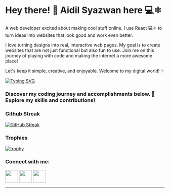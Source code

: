 <h1>Hey there! 👋 Aidil Syazwan here 💻⚛️</h1>

<p>A web developer excited about making cool stuff online. I use React 💻⚛️ to turn ideas into websites that look good and work even better.

I love turning designs into real, interactive web pages. My goal is to create websites that are not just functional but also fun to use. Join me on this journey of playing with code and making the internet a more awesome place!

Let's keep it simple, creative, and enjoyable. Welcome to my digital world! ✨</p>

[![Typing SVG](https://readme-typing-svg.demolab.com?font=Fira+Code&pause=1000&repeat=false&random=false&width=435&lines=Hi+there+%F0%9F%91%8B;I'm+Aidil%2C+a+full-stack+dev+%F0%9F%A7%91%E2%80%8D%F0%9F%92%BB)](https://git.io/typing-svg)

<h3>Discover my coding journey and accomplishments below. 🌟 Explore my skills and contributions!</h3>

<h3>Github Streak</h3>

[![GitHub Streak](https://github-readme-streak-stats.herokuapp.com/?user=DenverCoder1)](https://git.io/streak-stats)

<h3>Trophies</h3>

[![trophy](https://github-profile-trophy.vercel.app/?username=th3ygen&rank=SECRET,SSS,SS,S,AAA,AA,A&margin-w=15&margin-h=15A)](https://github.com/ryo-ma/github-profile-trophy)

<h3 align="left">Connect with me:</h3>


<p align="left">
<a href="https://twitter.com/aideal_syaz" target="blank"><img align="center" src="https://cdn-icons-png.flaticon.com/512/3670/3670151.png" alt="" height="40" width="40" /></a>
<a href="https://www.linkedin.com/in/muhd-aidil-syazwan-hamdan-461210149/" target="blank"><img align="center" src="https://cdn1.iconfinder.com/data/icons/logotypes/32/circle-linkedin-512.png" alt="" height="40" width="40" /></a>
<a href="https://www.instagram.com/aidil.syaz_" target="blank"><img align="center" src="https://cdn.icon-icons.com/icons2/1211/PNG/512/1491579602-yumminkysocialmedia36_83067.png" alt="" height="40" width="40" /></a>
</p>
<hr />


<!--
**th3ygen/th3ygen** is a ✨ _special_ ✨ repository because its `README.md` (this file) appears on your GitHub profile.

Here are some ideas to get you started:

- 🔭 I’m currently working on ...
- 🌱 I’m currently learning ...
- 👯 I’m looking to collaborate on ...
- 🤔 I’m looking for help with ...
- 💬 Ask me about ...
- 📫 How to reach me: ...
- 😄 Pronouns: ...
- ⚡ Fun fact: ...
-->
